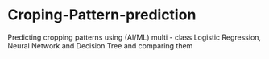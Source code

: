 # Croping-Pattern-prediction
Predicting cropping patterns  using (AI/ML) multi - class Logistic Regression, Neural Network and Decision Tree and comparing them
